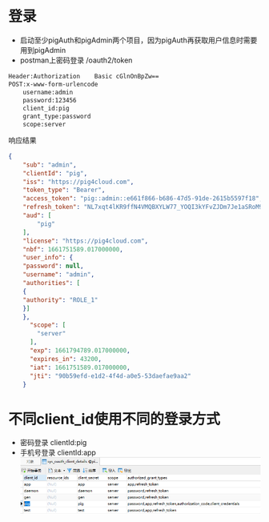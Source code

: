 # 登录
* 启动至少pigAuth和pigAdmin两个项目，因为pigAuth再获取用户信息时需要用到pigAdmin
* postman上密码登录 
/oauth2/token
```
Header:Authorization    Basic cGlnOnBpZw==
POST:x-www-form-urlencode
    username:admin
    password:123456
    client_id:pig
    grant_type:password
    scope:server

```
响应结果
```json
{
    "sub": "admin",
    "clientId": "pig",
    "iss": "https://pig4cloud.com",
    "token_type": "Bearer",
    "access_token": "pig::admin::e661f866-b686-47d5-91de-2615b5597f18",
    "refresh_token": "NL7xqt4lKR9ffN4VMQBXYLW77_YOQI3kYFvZJDm7Je1aSRoM94QL0EOVa5PkCM2DSsxjJpoHanJxqL5DCIesORCk7-DZqBWdl5v6NxDWZhaTkJBE3D9LxJ80yRDcs-pa",
    "aud": [
        "pig"
    ], 
    "license": "https://pig4cloud.com",
    "nbf": 1661751589.017000000,
    "user_info": {
    "password": null,
    "username": "admin",
    "authorities": [
    {
    "authority": "ROLE_1"
    }]
    },
      "scope": [
        "server"
      ],
      "exp": 1661794789.017000000,
      "expires_in": 43200,
      "iat": 1661751589.017000000,
      "jti": "90b59efd-e1d2-4f4d-a0e5-53daefae9aa2"
    }
```
# 不同client_id使用不同的登录方式
* 密码登录   clientId:pig
* 手机号登录  clientId:app
![](./assets/readme-1661843260168.png)

